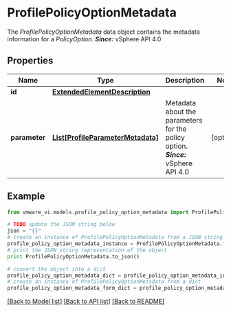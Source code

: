 # ProfilePolicyOptionMetadata

The *ProfilePolicyOptionMetadata* data object contains the metadata information for a *PolicyOption*.  ***Since:*** vSphere API 4.0 

## Properties
Name | Type | Description | Notes
------------ | ------------- | ------------- | -------------
**id** | [**ExtendedElementDescription**](ExtendedElementDescription.md) |  | 
**parameter** | [**List[ProfileParameterMetadata]**](ProfileParameterMetadata.md) | Metadata about the parameters for the policy option.  ***Since:*** vSphere API 4.0  | [optional] 

## Example

```python
from vmware_vi.models.profile_policy_option_metadata import ProfilePolicyOptionMetadata

# TODO update the JSON string below
json = "{}"
# create an instance of ProfilePolicyOptionMetadata from a JSON string
profile_policy_option_metadata_instance = ProfilePolicyOptionMetadata.from_json(json)
# print the JSON string representation of the object
print ProfilePolicyOptionMetadata.to_json()

# convert the object into a dict
profile_policy_option_metadata_dict = profile_policy_option_metadata_instance.to_dict()
# create an instance of ProfilePolicyOptionMetadata from a dict
profile_policy_option_metadata_form_dict = profile_policy_option_metadata.from_dict(profile_policy_option_metadata_dict)
```
[[Back to Model list]](../README.md#documentation-for-models) [[Back to API list]](../README.md#documentation-for-api-endpoints) [[Back to README]](../README.md)


